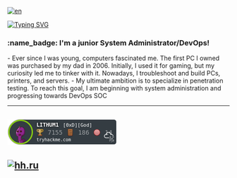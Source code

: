 [![en](https://img.shields.io/badge/lang-RU-red.svg)](https://github.com/LITHUM1/LITHUM1/blob/main/README-RU.md)

[![Typing SVG](https://readme-typing-svg.herokuapp.com?font=Hack&color=%239315B7&lines=What's+up!+I'm+Nabil+-+aka+LITHUM1)](https://git.io/typing-svg)

<h3 align="left"> :name_badge: I'm a junior System Administrator/DevOps!</h3>
<!-- BLOG-POST-LIST:START -->
- Ever since I was young, computers fascinated me. The first PC I owned was purchased by my dad in 2006. Initially, I used it for gaming, but my curiosity led me to tinker with it. Nowadays, I troubleshoot and build PCs, printers, and servers.
-  My ultimate ambition is to specialize in penetration testing. To reach this goal, I am beginning with system administration and progressing towards DevOps SOC
<!-- BLOG-POST-LIST:END -->

---
[![tryhackme stats](https://raw.githubusercontent.com/LITHUM1/LITHUM1/main/assets/thm_propic.png)][TryHackme]
---
[![hh.ru](https://raw.githubusercontent.com/LITHUM1/LITHUM1/blob/main/assets/hh.png)][hh.ru]
---









[tryhackme]: https://tryhackme.com/p/LITHUM1
[hh.ru]: [http://hh.ru/](https://kazan.hh.ru/resume/0de9e492ff09e5eb730039ed1f76594b573079)
